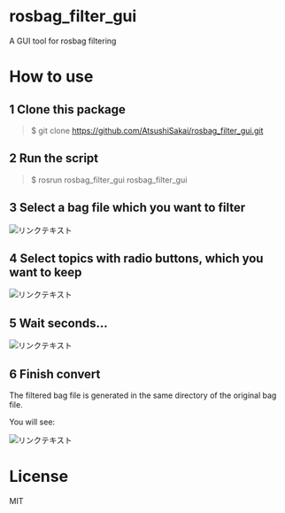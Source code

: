 # rosbag_filter_gui
A GUI tool for rosbag filtering 

# How to use

## 1 Clone this package

> $ git clone https://github.com/AtsushiSakai/rosbag_filter_gui.git

## 2 Run the script

> $ rosrun rosbag_filter_gui rosbag_filter_gui

## 3 Select a bag file which you want to filter

![リンクテキスト](https://github.com/AtsushiSakai/rosbag_filter_gui/wiki/1.png)

## 4 Select topics with radio buttons, which you want to keep 

![リンクテキスト](https://github.com/AtsushiSakai/rosbag_filter_gui/wiki/2.png)

## 5 Wait seconds...

![リンクテキスト](https://github.com/AtsushiSakai/rosbag_filter_gui/wiki/3.png)

## 6 Finish convert

The filtered bag file is generated in the same directory of the original bag file.

You will see:

![リンクテキスト](https://github.com/AtsushiSakai/rosbag_filter_gui/wiki/4.png)


# License

MIT


